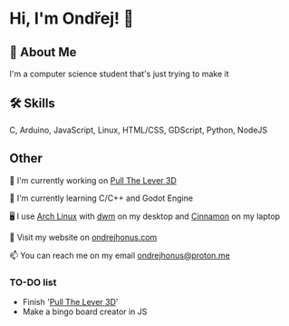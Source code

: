 # Hi, I'm Ondřej! 👋  
                
## 🚀 About Me  
I'm a computer science student that's just trying to make it

## 🛠 Skills  
C, Arduino, JavaScript, Linux, HTML/CSS, GDScript, Python, NodeJS
    
## Other  
📖 I'm currently working on [Pull The Lever 3D](https://github.com/ondrejhonus/pull_the_lever_3d/)
    
🧠 I'm currently learning C/C++ and Godot Engine

🖥️ I use [Arch Linux](https://archlinux.org/) with [dwm](https://dwm.suckless.org/) on my desktop and [Cinnamon]([https://hyprland.org/](https://wiki.archlinux.org/title/Cinnamon)) on my laptop
    
🔗 Visit my website on <a href="https://ondrejhonus.com" target="_blank">ondrejhonus.com</a>

📫 You can reach me on my email <a href="mailto:ondrejhonus@proton.me" target="_blank">ondrejhonus@proton.me</a> 

### TO-DO list
- Finish '[Pull The Lever 3D](https://github.com/ondrejhonus/pull_the_lever_3d)' 
- Make a bingo board creator in JS
